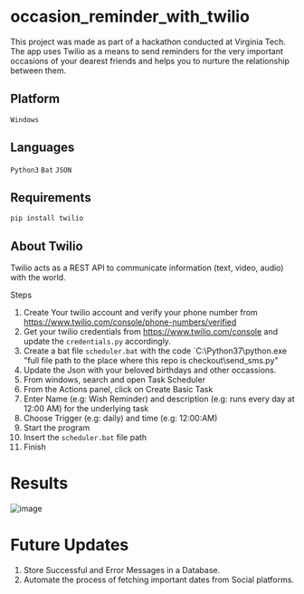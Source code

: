 # occasion_reminder_with_twilio

This project was made as part of a hackathon conducted at Virginia Tech. The app uses Twilio as a means to send reminders for the very important occasions of your dearest friends and helps you to nurture the relationship between them.

## Platform
`Windows`

## Languages
`Python3` `Bat` `JSON`

## Requirements
`pip install twilio`

## **About Twilio**
Twilio acts as a REST API to communicate information (text, video, audio) with the world.

Steps
1. Create Your twilio account and verify your phone number from https://www.twilio.com/console/phone-numbers/verified <br/>
2. Get your twilio credentials from https://www.twilio.com/console and update the `credentials.py` accordingly. <br/>
3. Create a bat file `scheduler.bat` with the code `C:\Python37\python.exe "full file path to the place where this repo is checkout\send_sms.py" <br/>
4. Update the Json with your beloved birthdays and other occassions. <br/>
5. From windows, search and open Task Scheduler <br/>
6. From the Actions panel, click on Create Basic Task <br/>
7. Enter Name (e.g: Wish Reminder) and description (e.g: runs every day at 12:00 AM) for the underlying task <br/>
8. Choose Trigger (e.g: daily) and time (e.g: 12:00:AM) <br/>
9. Start the program <br/>
10. Insert the `scheduler.bat` file path <br/>
11. Finish <br/>

# Results
![image](https://user-images.githubusercontent.com/14051949/155824294-3cecb0dd-6926-440d-a78b-9d6eb046559c.png)

# Future Updates
1. Store Successful and Error Messages in a Database.
2. Automate the process of fetching important dates from Social platforms.
